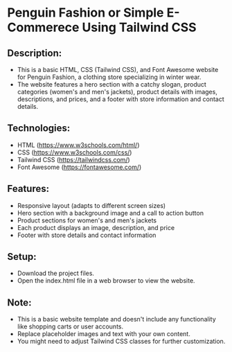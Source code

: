 # Penguin Fashion or Simple E-Commerece Using Tailwind CSS
## Description:
* This is a basic HTML, CSS (Tailwind CSS), and Font Awesome website for Penguin Fashion, a clothing store specializing in winter wear.
* The website features a hero section with a catchy slogan, product categories (women's and men's jackets), product details with images, descriptions, and prices, and a footer with store information and contact details.
## Technologies:
* HTML (https://www.w3schools.com/html/)
* CSS (https://www.w3schools.com/css/)
* Tailwind CSS (https://tailwindcss.com/)
* Font Awesome (https://fontawesome.com/)
## Features:
* Responsive layout (adapts to different screen sizes)
* Hero section with a background image and a call to action button
* Product sections for women's and men's jackets
* Each product displays an image, description, and price
* Footer with store details and contact information
## Setup:
* Download the project files.
* Open the index.html file in a web browser to view the website.
## Note:
* This is a basic website template and doesn't include any functionality like shopping carts or user accounts.
* Replace placeholder images and text with your own content.
* You might need to adjust Tailwind CSS classes for further customization.
